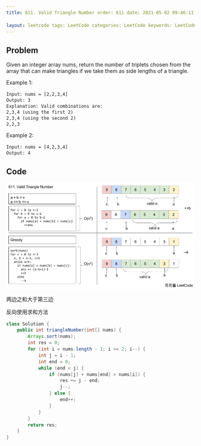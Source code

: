 ```yaml
---
title: 611. Valid Triangle Number order: 611 date: 2021-05-02 09:46:11

layout: leetcode tags: LeetCode categories: LeetCode keywords: LeetCode topics:
---
```


## Problem

Given an integer array nums, return the number of triplets chosen from the array that can make triangles if we take them
as side lengths of a triangle.

Example 1:

```
Input: nums = [2,2,3,4]
Output: 3
Explanation: Valid combinations are:
2,3,4 (using the first 2)
2,3,4 (using the second 2)
2,2,3
```

Example 2:

```
Input: nums = [4,2,3,4]
Output: 4
```

## Code

![image tooltip here](./assets/611.png)

两边之和大于第三边

反向使用求和方法

```java
class Solution {
    public int triangleNumber(int[] nums) {
        Arrays.sort(nums);
        int res = 0;
        for (int i = nums.length - 1; i >= 2; i--) {
            int j = i - 1;
            int end = 0;
            while (end < j) {
                if (nums[j] + nums[end] > nums[i]) {
                    res += j - end;
                    j--;
                } else {
                    end++;
                }
            }
        }
        return res;
    }
}
```
